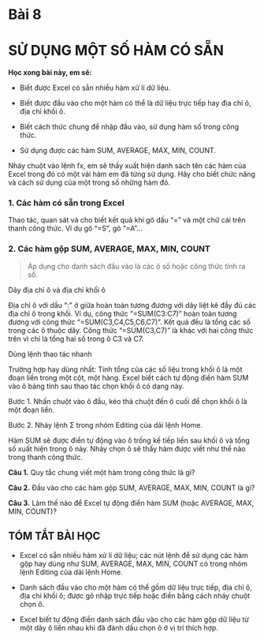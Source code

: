 # Bài 8

# SỬ DỤNG MỘT SỐ HÀM CÓ SẴN

**Học xong bài này, em sẽ:**

* Biết được Excel có sẵn nhiều hàm xử lí dữ liệu.

* Biết được đầu vào cho một hàm có thể là dữ liệu trực tiếp hay địa chỉ ô, địa chỉ khối ô.

* Biết cách thức chung để nhập đầu vào, sử dụng hàm số trong công thức.

* Sử dụng được các hàm SUM, AVERAGE, MAX, MIN, COUNT.


Nháy chuột vào lệnh fx, em sẽ thấy xuất hiện danh sách tên các hàm của Excel trong đó có một vài hàm em đã từng sử dụng. Hãy cho biết chức năng và cách sử dụng của một trong số những hàm đó.

### 1. Các hàm có sẵn trong Excel

Thao tác, quan sát và cho biết kết quả khi gõ dấu “=” và một chữ cái trên thanh công thức. Ví dụ gõ “=S”, gõ “=A”...

### 2. Các hàm gộp SUM, AVERAGE, MAX, MIN, COUNT

> Áp dụng cho danh sách đầu vào là các ô số hoặc công thức tính ra số.


Dãy địa chỉ ô và địa chỉ khối ô

Địa chỉ ô với dấu “:” ở giữa hoàn toàn tương đương với dãy liệt kê đầy đủ các địa chỉ ô trong khối. Ví dụ, công thức “=SUM(C3:C7)” hoàn toàn tương đương với công thức “=SUM(C3,C4,C5,C6,C7)”. Kết quả đều là tổng các số trong các ô thuộc dãy. Công thức “=SUM(C3,C7)” là khác với hai công thức trên vì chỉ là tổng hai số trong ô C3 và C7.


Dùng lệnh thao tác nhanh

Trường hợp hay dùng nhất: Tính tổng của các số liệu trong khối ô là một đoạn liền trong một cột, một hàng. Excel biết cách tự động điền hàm SUM vào ô bảng tính sau thao tác chọn khối ô có dạng này.

Bước 1. Nhấn chuột vào ô đầu, kéo thả chuột đến ô cuối để chọn khối ô là một đoạn liền.

Bước 2. Nháy lệnh Σ trong nhóm Editing của dải lệnh Home.

Hàm SUM sẽ được điền tự động vào ô trống kế tiếp liền sau khối ô và tổng số xuất hiện trong ô này. Nháy chọn ô sẽ thấy hàm được viết như thế nào trong thanh công thức.

**Câu 1.** Quy tắc chung viết một hàm trong công thức là gì?

**Câu 2.** Đầu vào cho các hàm gộp SUM, AVERAGE, MAX, MIN, COUNT là gì?

**Câu 3.** Làm thế nào để Excel tự động điền hàm SUM (hoặc AVERAGE, MAX, MIN, COUNT)?

## TÓM TẮT BÀI HỌC

* Excel có sẵn nhiều hàm xử lí dữ liệu; các nút lệnh để sử dụng các hàm gộp hay dùng như SUM, AVERAGE, MAX, MIN, COUNT có trong nhóm lệnh Editing của dải lệnh Home.

* Danh sách đầu vào cho một hàm có thể gồm dữ liệu trực tiếp, địa chỉ ô, địa chỉ khối ô; được gõ nhập trực tiếp hoặc điền bằng cách nháy chuột chọn ô.

* Excel biết tự động điền danh sách đầu vào cho các hàm gộp dữ liệu từ một dãy ô liền nhau khi đã đánh dấu chọn ô ở vị trí thích hợp.
